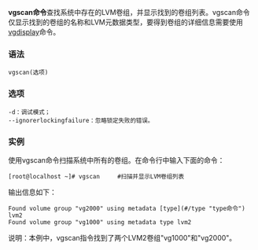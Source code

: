 **vgscan命令**查找系统中存在的LVM卷组，并显示找到的卷组列表。vgscan命令仅显示找到的卷组的名称和LVM元数据类型，要得到卷组的详细信息需要使用[vgdisplay](#/vgdisplay "vgdisplay命令")命令。

### 语法  

```
vgscan(选项)
```

### 选项  

```
-d：调试模式；
--ignorerlockingfailure：忽略锁定失败的错误。
```

### 实例  

使用vgscan命令扫描系统中所有的卷组。在命令行中输入下面的命令：

```
[root@localhost ~]# vgscan     #扫描并显示LVM卷组列表
```

输出信息如下：

```
Found volume group "vg2000" using metadata [type](#/type "type命令") lvm2  
Found volume group "vg1000" using metadata type lvm2 
```

说明：本例中，vgscan指令找到了两个LVM2卷组"vg1000"和"vg2000"。